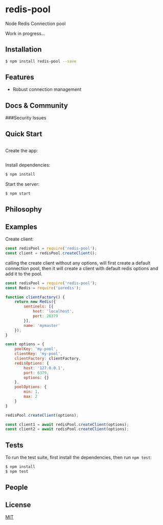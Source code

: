 # redis-pool
Node Redis Connection pool

Work in progress...

## Installation

```bash
$ npm install redis-pool --save
```

## Features

  * Robust connection management

## Docs & Community


###Security Issues


## Quick Start

```bash

```

  Create the app:

```bash

```

  Install dependencies:

```bash
$ npm install
```

  Start the server:

```bash
$ npm start
```

## Philosophy


## Examples

Create client:

```js
const redisPool = require('redis-pool');
const client = redisPool.createClient();
```
calling the create client without any options, will first create a default connection pool,
then it will create a client with default redis options and add it to the pool.

```js
const redisPool = require('redis-pool');
const Redis = require('ioredis');

function clientFactory() {
    return new Redis({
        sentinels: [{
            host: 'localhost',
            port: 26379
        }],
        name: 'mymaster'
    });
}

const options = {
    poolKey: 'my-pool',
    clientKey: 'my-pool',
    clientFactory: clientFactory,
    redisOptions: {
        host: '127.0.0.1',
        port: 6379,
        options: {}
    },
    poolOptions: {
        min: 1,
        max: 2
    }
}

redisPool.createClient(options);

const client1 = await redisPool.createClient(options);
const client2 = await redisPool.createClient(options);

```

## Tests

  To run the test suite, first install the dependencies, then run `npm test`:

```bash
$ npm install
$ npm test
```

## People


## License

  [MIT](LICENSE)
